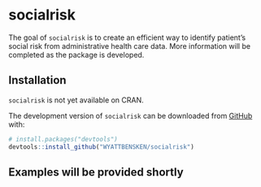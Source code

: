 
<!-- README.md is generated from README.Rmd. Please edit that file -->

# socialrisk

<!-- badges: start -->
<!-- badges: end -->

The goal of `socialrisk` is to create an efficient way to identify
patient’s social risk from administrative health care data. More
information will be completed as the package is developed.

## Installation

`socialrisk` is not yet available on CRAN.

The development version of `socialrisk` can be downloaded from
[GitHub](https://github.com/WYATTBENSKEN/socialrisk) with:

``` r
# install.packages("devtools")
devtools::install_github("WYATTBENSKEN/socialrisk")
```

## Examples will be provided shortly
